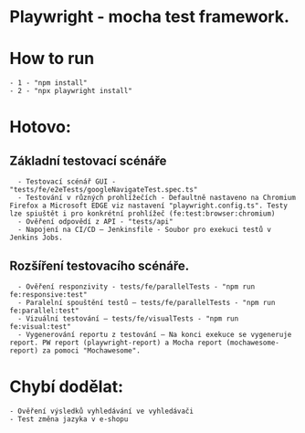 # Playwright - mocha test framework.

# How to run
    - 1 - "npm install"
    - 2 - "npx playwright install"

# Hotovo:
## Základní testovací scénáře
      - Testovací scénář GUI - "tests/fe/e2eTests/googleNavigateTest.spec.ts"
      - Testování v různých prohlížečích - Defaultně nastaveno na Chromium Firefox a Microsoft EDGE viz nastavení "playwright.config.ts". Testy lze spiuštět i pro konkrétní prohlížeč (fe:test:browser:chromium)
      - Ověření odpovědí z API - "tests/api"
      - Napojení na CI/CD – Jenkinsfile - Soubor pro exekuci testů v Jenkins Jobs. 
## Rozšíření testovacího scénáře.
      - Ověření responzivity - tests/fe/parallelTests - "npm run fe:responsive:test"
      - Paralelní spouštění testů – tests/fe/parallelTests - "npm run fe:parallel:test"
      - Vizuální testování – tests/fe/visualTests - "npm run fe:visual:test"
      - Vygenerování reportu z testování – Na konci exekuce se vygeneruje report. PW report (playwright-report) a Mocha report (mochawesome-report) za pomoci "Mochawesome".

# Chybí dodělat:
    - Ověření výsledků vyhledávání ve vyhledávači
    - Test změna jazyka v e-shopu
